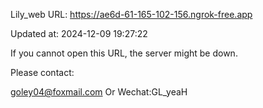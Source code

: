 Lily_web URL: https://ae6d-61-165-102-156.ngrok-free.app

Updated at: 2024-12-09 19:27:22

If you cannot open this URL, the server might be down.

Please contact: 

goley04@foxmail.com Or Wechat:GL_yeaH